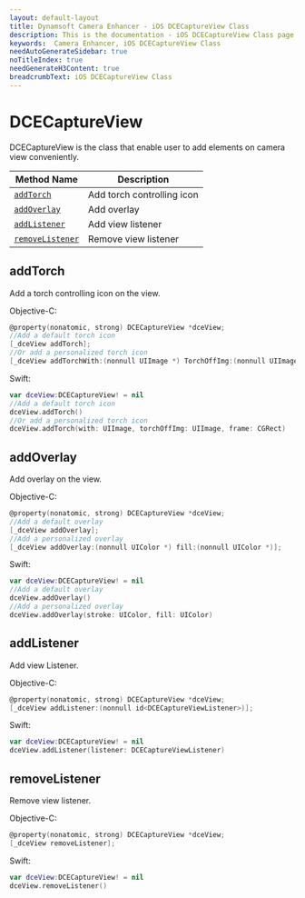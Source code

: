 ```yaml
---
layout: default-layout
title: Dynamsoft Camera Enhancer - iOS DCECaptureView Class
description: This is the documentation - iOS DCECaptureView Class page of Dynamsoft Camera Enhancer.
keywords:  Camera Enhancer, iOS DCECaptureView Class
needAutoGenerateSidebar: true
noTitleIndex: true
needGenerateH3Content: true
breadcrumbText: iOS DCECaptureView Class
---
```


# DCECaptureView

DCECaptureView is the class that enable user to add elements on camera view conveniently.

| Method Name | Description |
|------|------|
| [`addTorch`](#addtorch) | Add torch controlling icon |
| [`addOverlay`](#addoverlay) | Add overlay |
| [`addListener`](#addlistener) | Add view listener |
| [`removeListener`](#removelistener) | Remove view listener |

## addTorch

Add a torch controlling icon on the view.

Objective-C:

```objectivec
@property(nonatomic, strong) DCECaptureView *dceView;
//Add a default torch icon
[_dceView addTorch];
//Or add a personalized torch icon
[_dceView addTorchWith:(nonnull UIImage *) TorchOffImg:(nonnull UIImage *) frame:(CGRect)];
```

Swift:

```swift
var dceView:DCECaptureView! = nil
//Add a default torch icon
dceView.addTorch()
//Or add a personalized torch icon
dceView.addTorch(with: UIImage, torchOffImg: UIImage, frame: CGRect)
```

## addOverlay

Add overlay on the view.

Objective-C:

```objectivec
@property(nonatomic, strong) DCECaptureView *dceView;
//Add a default overlay
[_dceView addOverlay];
//Add a personalized overlay
[_dceView addOverlay:(nonnull UIColor *) fill:(nonnull UIColor *)];
```

Swift:

```swift
var dceView:DCECaptureView! = nil
//Add a default overlay
dceView.addOverlay()
//Add a personalized overlay
dceView.addOverlay(stroke: UIColor, fill: UIColor)
```

## addListener

Add view Listener.

Objective-C:

```objectivec
@property(nonatomic, strong) DCECaptureView *dceView;
[_dceView addListener:(nonnull id<DCECaptureViewListener>)];
```

Swift:

```swift
var dceView:DCECaptureView! = nil
dceView.addListener(listener: DCECaptureViewListener)
```

## removeListener

Remove view listener.

Objective-C:

```objectivec
@property(nonatomic, strong) DCECaptureView *dceView;
[_dceView removeListener];
```

Swift:

```swift
var dceView:DCECaptureView! = nil
dceView.removeListener()
```
